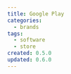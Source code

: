 ```yaml
---
title: Google Play
categories:
  - brands
tags:
  - software
  - store
created: 0.5.0
updated: 0.6.0
---
```

